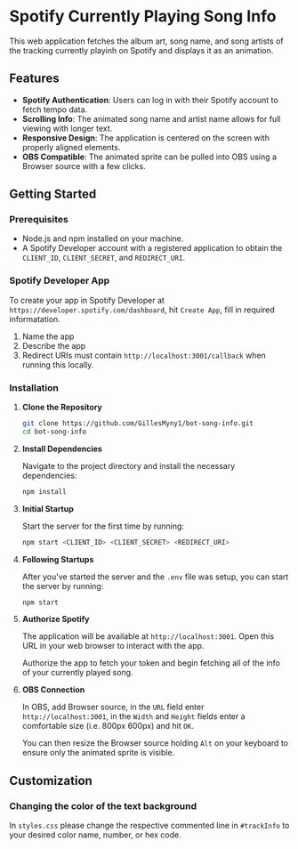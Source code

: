 # Spotify Currently Playing Song Info

This web application fetches the album art, song name, and song artists of the tracking currently playinh on Spotify and displays it as an animation.

## Features

- **Spotify Authentication**: Users can log in with their Spotify account to fetch tempo data.
- **Scrolling Info**: The animated song name and artist name allows for full viewing with longer text.
- **Responsive Design**: The application is centered on the screen with properly aligned elements.
- **OBS Compatible**: The animated sprite can be pulled into OBS using a Browser source with a few clicks.

## Getting Started

### Prerequisites

- Node.js and npm installed on your machine.
- A Spotify Developer account with a registered application to obtain the `CLIENT_ID`, `CLIENT_SECRET`, and `REDIRECT_URI`.

### Spotify Developer App

   To create your app in Spotify Developer at `https://developer.spotify.com/dashboard`, hit `Create App`, fill in required informatation.
   1. Name the app
   2. Describe the app
   3. Redirect URIs must contain `http://localhost:3001/callback` when running this locally.

### Installation

1. **Clone the Repository**

   ```bash
   git clone https://github.com/GillesMyny1/bot-song-info.git
   cd bot-song-info

2. **Install Dependencies**

   Navigate to the project directory and install the necessary dependencies:

   ```bash
   npm install

4. **Initial Startup**

   Start the server for the first time by running:

   ```bash
   npm start <CLIENT_ID> <CLIENT_SECRET> <REDIRECT_URI>

5. **Following Startups**

   After you've started the server and the `.env` file was setup, you can start the server by running:

   ```bash
   npm start

5. **Authorize Spotify**

   The application will be available at `http://localhost:3001`. Open this URL in your web browser to interact with the app.

   Authorize the app to fetch your token and begin fetching all of the info of your currently played song.

6. **OBS Connection**

   In OBS, add Browser source, in the `URL` field enter `http://localhost:3001`, in the `Width` and `Height` fields enter a comfortable size (i.e. 800px 600px) and hit `OK`.

   You can then resize the Browser source holding `Alt` on your keyboard to ensure only the animated sprite is visible.

## Customization

### Changing the color of the text background

In `styles.css` please change the respective commented line in `#trackInfo` to your desired color name, number, or hex code.